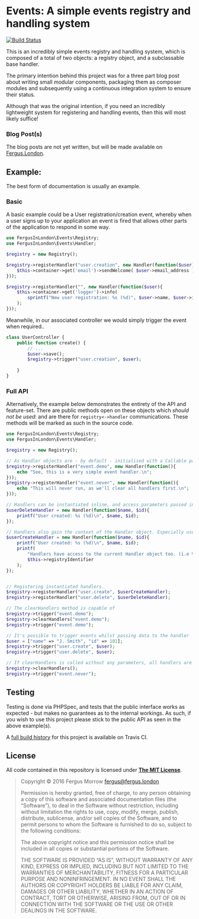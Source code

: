 # Events: A simple events registry and handling system

[![Build Status](https://travis-ci.org/FergusInLondon/Events.svg?branch=master)](https://travis-ci.org/FergusInLondon/Events)

This is an incredibly simple events registry and handling system, which is composed of a total of two objects: a registry object, and a subclassable base handler.

The primary intention behind this project was for a three part blog post about writing small modular components, packaging them as composer modules and subsequently using a continuous integration system to ensure their status.

Although that was the original intention, if you need an incredibly lightweight system for registering and handling events, then this will most likely suffice!

### Blog Post(s)

The blog posts are not yet written, but will be made available on [Fergus.London](https://fergus.london).

## Example:

The best form of documentation is usually an example.

### Basic
A basic example could be a User registration/creation event, whereby when a user signs up to your application an event is fired that allows other parts of the application to respond in some way.



```php
use FergusInLondon\Events\Registry;
use FergusInLondon\Events\Handler;

$registry = new Registry();

$registry->registerHandler("user.creation", new Handler(function($user){
	$this->container->get('email')->sendWelcome( $user->email_address );
}));

$registry->registerHandler("", new Handler(function($user){
    $this->container->get('logger')->info(
    	sprintf("New user registration: %s (%d)", $user->name, $user->id)
    );
}));
```

Meanwhile, in our associated controller we would simply trigger the event when required..

```php
class UserController {
	public function create() {
		// ...
		$user->save();
		$registry->trigger("user.creation", $user);
	
	}
}


```

### Full API

Alternatively, the example below demonstrates the entirety of the API and feature-set. There are public methods open on these objects which *should not be used*: and are there for `registry<->handler` communications. These methods will be marked as such in the source code.


```php
use FergusInLondon\Events\Registry;
use FergusInLondon\Events\Handler;

$registry = new Registry();

// As Handler objects are - by default - initialised with a Callable parameter. This is overridable via subclassing.
$registry->registerHandler("event.demo", new Handler(function(){
    echo "See, this is a very simple event handler.\n";
}));
$registry->registerHandler("event.never", new Handler(function(){
    echo "This will never run, as we'll clear all handlers first.\n";
}));

// Handlers can be instantiated inline, and access parameters passed in via Registry::trigger()
$userDeleteHandler = new Handler(function($name, $id){
    printf("User created: %s (%d)\n", $name, $id);
});

// Handlers also gain the context of the Handler object. Especially useful if you need to subclass and/or access utility methods.
$userCreateHandler = new Handler(function($name, $id){
	printf("User created: %s (%d)\n", $name, $id);
	printf(
	    "Handlers have access to the current Handler object too. (i.e %s)",
	    $this->registryIdentifier
	);
});


// Registering instantiated handlers.
$registry->registerHandler("user.create", $userCreateHandler);
$registry->registerHandler("user.delete", $userDeleteHandler);

// The clearHandlers method is capable of
$registry->trigger("event.demo");
$registry->clearHandlers("event.demo");
$registry->trigger("event.demo");

// It's possible to trigger events whilst passing data to the handler
$user = ["name" => "J. Smith", "id" => 101];
$registry->trigger("user.create", $user);
$registry->trigger("user.delete", $user);

// If clearHandlers is called without any parameters, all handlers are cleared
$registry->clearHandlers();
$registry->trigger("event.never");
```

## Testing

Testing is done via PHPSpec, and tests that the public interface works as expected - but makes no guarantees as to the internal workings. As such, if you wish to use this project please stick to the public API as seen in the above example(s).

A [full build history](https://travis-ci.org/FergusInLondon/Events/builds) for this project is available on Travis CI.

## License

All code contained in this repository is licensed under **[The MIT License](https://opensource.org/licenses/MIT)**.

> Copyright © 2016 Fergus Morrow <fergus@fergus.london>
> 
> Permission is hereby granted, free of charge, to any person
obtaining a copy of this software and associated documentation
files (the “Software”), to deal in the Software without
restriction, including without limitation the rights to use,
copy, modify, merge, publish, distribute, sublicense, and/or sell
copies of the Software, and to permit persons to whom the
Software is furnished to do so, subject to the following
conditions:
> 
> The above copyright notice and this permission notice shall be
included in all copies or substantial portions of the Software.
> 
> THE SOFTWARE IS PROVIDED “AS IS”, WITHOUT WARRANTY OF ANY KIND,
EXPRESS OR IMPLIED, INCLUDING BUT NOT LIMITED TO THE WARRANTIES
OF MERCHANTABILITY, FITNESS FOR A PARTICULAR PURPOSE AND
NONINFRINGEMENT. IN NO EVENT SHALL THE AUTHORS OR COPYRIGHT
HOLDERS BE LIABLE FOR ANY CLAIM, DAMAGES OR OTHER LIABILITY,
WHETHER IN AN ACTION OF CONTRACT, TORT OR OTHERWISE, ARISING
FROM, OUT OF OR IN CONNECTION WITH THE SOFTWARE OR THE USE OR
OTHER DEALINGS IN THE SOFTWARE.
